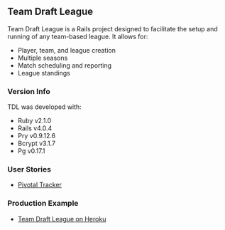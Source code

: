 ## Team Draft League

Team Draft League is a Rails project designed to facilitate the setup and running of any team-based league. It allows for:
* Player, team, and league creation
* Multiple seasons
* Match scheduling and reporting
* League standings

### Version Info
TDL was developed with:
* Ruby v2.1.0
* Rails v4.0.4
* Pry v0.9.12.6
* Bcrypt v3.1.7
* Pg v0.17.1

### User Stories
* [Pivotal Tracker](https://www.pivotaltracker.com/s/projects/1046566)

### Production Example
* [Team Draft League on Heroku]("http://pumpkin-cake-9367.herokuapp.com/")
